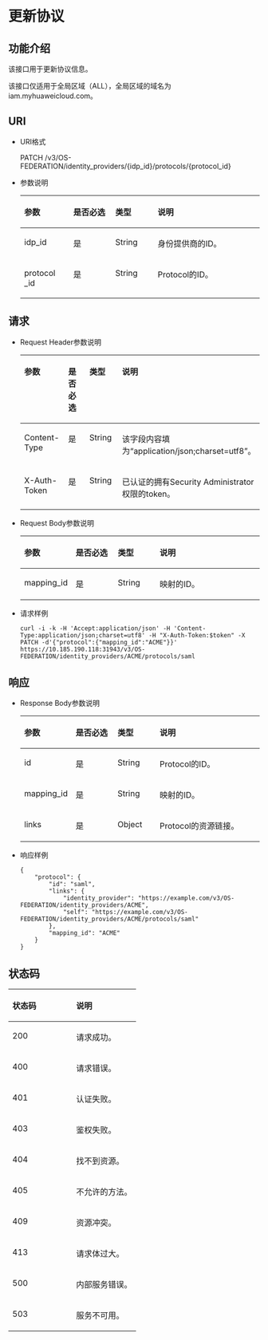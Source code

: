 # 更新协议<a name="ZH-CN_TOPIC_0110485040"></a>

## 功能介绍<a name="section1123400102933"></a>

该接口用于更新协议信息。

该接口仅适用于全局区域（ALL），全局区域的域名为iam.myhuaweicloud.com。

## URI<a name="section13652882102933"></a>

-   URI格式

    PATCH /v3/OS-FEDERATION/identity\_providers/\{idp\_id\}/protocols/\{protocol\_id\}


-   参数说明

    <a name="table27916130102933"></a>
    <table><thead align="left"><tr id="row45510563102933"><th class="cellrowborder" valign="top" width="20.48795120487951%" id="mcps1.1.5.1.1"><p id="p62476969102933"><a name="p62476969102933"></a><a name="p62476969102933"></a>参数</p>
    </th>
    <th class="cellrowborder" valign="top" width="17.568243175682433%" id="mcps1.1.5.1.2"><p id="p27469765102933"><a name="p27469765102933"></a><a name="p27469765102933"></a>是否必选</p>
    </th>
    <th class="cellrowborder" valign="top" width="17.698230176982303%" id="mcps1.1.5.1.3"><p id="p10458460102933"><a name="p10458460102933"></a><a name="p10458460102933"></a>类型</p>
    </th>
    <th class="cellrowborder" valign="top" width="44.24557544245575%" id="mcps1.1.5.1.4"><p id="p41828952102933"><a name="p41828952102933"></a><a name="p41828952102933"></a>说明</p>
    </th>
    </tr>
    </thead>
    <tbody><tr id="row32701985102933"><td class="cellrowborder" valign="top" width="20.48795120487951%" headers="mcps1.1.5.1.1 "><p id="p31615134102933"><a name="p31615134102933"></a><a name="p31615134102933"></a>idp_id</p>
    </td>
    <td class="cellrowborder" valign="top" width="17.568243175682433%" headers="mcps1.1.5.1.2 "><p id="p10689080102933"><a name="p10689080102933"></a><a name="p10689080102933"></a>是</p>
    </td>
    <td class="cellrowborder" valign="top" width="17.698230176982303%" headers="mcps1.1.5.1.3 "><p id="p60509142102933"><a name="p60509142102933"></a><a name="p60509142102933"></a>String</p>
    </td>
    <td class="cellrowborder" valign="top" width="44.24557544245575%" headers="mcps1.1.5.1.4 "><p id="p2293473102933"><a name="p2293473102933"></a><a name="p2293473102933"></a>身份提供商的ID。</p>
    </td>
    </tr>
    <tr id="row20641258102933"><td class="cellrowborder" valign="top" width="20.48795120487951%" headers="mcps1.1.5.1.1 "><p id="p61329219102933"><a name="p61329219102933"></a><a name="p61329219102933"></a>protocol _id</p>
    </td>
    <td class="cellrowborder" valign="top" width="17.568243175682433%" headers="mcps1.1.5.1.2 "><p id="p1610812102933"><a name="p1610812102933"></a><a name="p1610812102933"></a>是</p>
    </td>
    <td class="cellrowborder" valign="top" width="17.698230176982303%" headers="mcps1.1.5.1.3 "><p id="p63366909102933"><a name="p63366909102933"></a><a name="p63366909102933"></a>String</p>
    </td>
    <td class="cellrowborder" valign="top" width="44.24557544245575%" headers="mcps1.1.5.1.4 "><p id="p32445999102933"><a name="p32445999102933"></a><a name="p32445999102933"></a>Protocol的ID。</p>
    </td>
    </tr>
    </tbody>
    </table>


## 请求<a name="section10880249102933"></a>

-   Request Header参数说明

    <a name="table48596088102933"></a>
    <table><thead align="left"><tr id="row18928895102933"><th class="cellrowborder" valign="top" width="20.22202220222022%" id="mcps1.1.5.1.1"><p id="p56845520102933"><a name="p56845520102933"></a><a name="p56845520102933"></a>参数</p>
    </th>
    <th class="cellrowborder" valign="top" width="17.961796179617963%" id="mcps1.1.5.1.2"><p id="p41084373102933"><a name="p41084373102933"></a><a name="p41084373102933"></a>是否必选</p>
    </th>
    <th class="cellrowborder" valign="top" width="17.7017701770177%" id="mcps1.1.5.1.3"><p id="p39499894102933"><a name="p39499894102933"></a><a name="p39499894102933"></a>类型</p>
    </th>
    <th class="cellrowborder" valign="top" width="44.114411441144114%" id="mcps1.1.5.1.4"><p id="p45374877102933"><a name="p45374877102933"></a><a name="p45374877102933"></a>说明</p>
    </th>
    </tr>
    </thead>
    <tbody><tr id="row51486383102933"><td class="cellrowborder" valign="top" width="20.22202220222022%" headers="mcps1.1.5.1.1 "><p id="p9647510102933"><a name="p9647510102933"></a><a name="p9647510102933"></a>Content-Type</p>
    </td>
    <td class="cellrowborder" valign="top" width="17.961796179617963%" headers="mcps1.1.5.1.2 "><p id="p43250874102933"><a name="p43250874102933"></a><a name="p43250874102933"></a>是</p>
    </td>
    <td class="cellrowborder" valign="top" width="17.7017701770177%" headers="mcps1.1.5.1.3 "><p id="p13659906102933"><a name="p13659906102933"></a><a name="p13659906102933"></a>String</p>
    </td>
    <td class="cellrowborder" valign="top" width="44.114411441144114%" headers="mcps1.1.5.1.4 "><p id="p32710615102933"><a name="p32710615102933"></a><a name="p32710615102933"></a>该字段内容填为<span class="parmvalue" id="parmvalue1823317483242"><a name="parmvalue1823317483242"></a><a name="parmvalue1823317483242"></a>“application/json;charset=utf8”</span>。</p>
    </td>
    </tr>
    <tr id="row25960081102933"><td class="cellrowborder" valign="top" width="20.22202220222022%" headers="mcps1.1.5.1.1 "><p id="p22391844102933"><a name="p22391844102933"></a><a name="p22391844102933"></a>X-Auth-Token</p>
    </td>
    <td class="cellrowborder" valign="top" width="17.961796179617963%" headers="mcps1.1.5.1.2 "><p id="p1800055102933"><a name="p1800055102933"></a><a name="p1800055102933"></a>是</p>
    </td>
    <td class="cellrowborder" valign="top" width="17.7017701770177%" headers="mcps1.1.5.1.3 "><p id="p11586738102933"><a name="p11586738102933"></a><a name="p11586738102933"></a>String</p>
    </td>
    <td class="cellrowborder" valign="top" width="44.114411441144114%" headers="mcps1.1.5.1.4 "><p id="p9493251143726"><a name="p9493251143726"></a><a name="p9493251143726"></a>已认证的拥有Security Administrator权限的token。</p>
    </td>
    </tr>
    </tbody>
    </table>

-   Request Body参数说明

    <a name="table2294710910289"></a>
    <table><thead align="left"><tr id="row3973971710289"><th class="cellrowborder" valign="top" width="20.49%" id="mcps1.1.5.1.1"><p id="p6480052110289"><a name="p6480052110289"></a><a name="p6480052110289"></a>参数</p>
    </th>
    <th class="cellrowborder" valign="top" width="17.83%" id="mcps1.1.5.1.2"><p id="p1435081210289"><a name="p1435081210289"></a><a name="p1435081210289"></a>是否必选</p>
    </th>
    <th class="cellrowborder" valign="top" width="17.57%" id="mcps1.1.5.1.3"><p id="p2156516110289"><a name="p2156516110289"></a><a name="p2156516110289"></a>类型</p>
    </th>
    <th class="cellrowborder" valign="top" width="44.11%" id="mcps1.1.5.1.4"><p id="p194760610289"><a name="p194760610289"></a><a name="p194760610289"></a>说明</p>
    </th>
    </tr>
    </thead>
    <tbody><tr id="row2353837910289"><td class="cellrowborder" valign="top" width="20.49%" headers="mcps1.1.5.1.1 "><p id="p2756056110289"><a name="p2756056110289"></a><a name="p2756056110289"></a>mapping_id</p>
    </td>
    <td class="cellrowborder" valign="top" width="17.83%" headers="mcps1.1.5.1.2 "><p id="p1781297510289"><a name="p1781297510289"></a><a name="p1781297510289"></a>是</p>
    </td>
    <td class="cellrowborder" valign="top" width="17.57%" headers="mcps1.1.5.1.3 "><p id="p3356491010289"><a name="p3356491010289"></a><a name="p3356491010289"></a>String</p>
    </td>
    <td class="cellrowborder" valign="top" width="44.11%" headers="mcps1.1.5.1.4 "><p id="p3440322210289"><a name="p3440322210289"></a><a name="p3440322210289"></a>映射的ID。</p>
    </td>
    </tr>
    </tbody>
    </table>


-   请求样例

    ```
    curl -i -k -H 'Accept:application/json' -H 'Content-Type:application/json;charset=utf8' -H "X-Auth-Token:$token" -X PATCH -d'{"protocol":{"mapping_id":"ACME"}}' https://10.185.190.118:31943/v3/OS-FEDERATION/identity_providers/ACME/protocols/saml
    ```


## 响应<a name="section52969420102933"></a>

-   Response Body参数说明

    <a name="table42669506102933"></a>
    <table><thead align="left"><tr id="row11704882102933"><th class="cellrowborder" valign="top" width="20.62%" id="mcps1.1.5.1.1"><p id="p8571362102933"><a name="p8571362102933"></a><a name="p8571362102933"></a>参数</p>
    </th>
    <th class="cellrowborder" valign="top" width="17.7%" id="mcps1.1.5.1.2"><p id="p23191731102933"><a name="p23191731102933"></a><a name="p23191731102933"></a>是否必选</p>
    </th>
    <th class="cellrowborder" valign="top" width="17.7%" id="mcps1.1.5.1.3"><p id="p66590924102933"><a name="p66590924102933"></a><a name="p66590924102933"></a>类型</p>
    </th>
    <th class="cellrowborder" valign="top" width="43.980000000000004%" id="mcps1.1.5.1.4"><p id="p25155798102933"><a name="p25155798102933"></a><a name="p25155798102933"></a>说明</p>
    </th>
    </tr>
    </thead>
    <tbody><tr id="row24353785102933"><td class="cellrowborder" valign="top" width="20.62%" headers="mcps1.1.5.1.1 "><p id="p26499548102933"><a name="p26499548102933"></a><a name="p26499548102933"></a>id</p>
    </td>
    <td class="cellrowborder" valign="top" width="17.7%" headers="mcps1.1.5.1.2 "><p id="p66088615102933"><a name="p66088615102933"></a><a name="p66088615102933"></a>是</p>
    </td>
    <td class="cellrowborder" valign="top" width="17.7%" headers="mcps1.1.5.1.3 "><p id="p51577603102933"><a name="p51577603102933"></a><a name="p51577603102933"></a>String</p>
    </td>
    <td class="cellrowborder" valign="top" width="43.980000000000004%" headers="mcps1.1.5.1.4 "><p id="p17036311102933"><a name="p17036311102933"></a><a name="p17036311102933"></a>Protocol的ID。</p>
    </td>
    </tr>
    <tr id="row19109078102933"><td class="cellrowborder" valign="top" width="20.62%" headers="mcps1.1.5.1.1 "><p id="p4331506102933"><a name="p4331506102933"></a><a name="p4331506102933"></a>mapping_id</p>
    </td>
    <td class="cellrowborder" valign="top" width="17.7%" headers="mcps1.1.5.1.2 "><p id="p15307739102933"><a name="p15307739102933"></a><a name="p15307739102933"></a>是</p>
    </td>
    <td class="cellrowborder" valign="top" width="17.7%" headers="mcps1.1.5.1.3 "><p id="p31967352102933"><a name="p31967352102933"></a><a name="p31967352102933"></a>String</p>
    </td>
    <td class="cellrowborder" valign="top" width="43.980000000000004%" headers="mcps1.1.5.1.4 "><p id="p39218738102933"><a name="p39218738102933"></a><a name="p39218738102933"></a>映射的ID。</p>
    </td>
    </tr>
    <tr id="row17424325102933"><td class="cellrowborder" valign="top" width="20.62%" headers="mcps1.1.5.1.1 "><p id="p2084212102933"><a name="p2084212102933"></a><a name="p2084212102933"></a>links</p>
    </td>
    <td class="cellrowborder" valign="top" width="17.7%" headers="mcps1.1.5.1.2 "><p id="p34603508102933"><a name="p34603508102933"></a><a name="p34603508102933"></a>是</p>
    </td>
    <td class="cellrowborder" valign="top" width="17.7%" headers="mcps1.1.5.1.3 "><p id="p51420781102933"><a name="p51420781102933"></a><a name="p51420781102933"></a>Object</p>
    </td>
    <td class="cellrowborder" valign="top" width="43.980000000000004%" headers="mcps1.1.5.1.4 "><p id="p4333702102933"><a name="p4333702102933"></a><a name="p4333702102933"></a>Protocol的资源链接。</p>
    </td>
    </tr>
    </tbody>
    </table>

-   响应样例

    ```
    {
        "protocol": {
            "id": "saml",
            "links": {
                "identity_provider": "https://example.com/v3/OS-FEDERATION/identity_providers/ACME",
                "self": "https://example.com/v3/OS-FEDERATION/identity_providers/ACME/protocols/saml"
            },
            "mapping_id": "ACME"
        }
    }
    ```


## 状态码<a name="section45441013102933"></a>

<a name="table56843417102933"></a>
<table><thead align="left"><tr id="row30012712102933"><th class="cellrowborder" valign="top" width="50%" id="mcps1.1.3.1.1"><p id="p15110647102933"><a name="p15110647102933"></a><a name="p15110647102933"></a>状态码</p>
</th>
<th class="cellrowborder" valign="top" width="50%" id="mcps1.1.3.1.2"><p id="p16002927102933"><a name="p16002927102933"></a><a name="p16002927102933"></a>说明</p>
</th>
</tr>
</thead>
<tbody><tr id="row21168695102933"><td class="cellrowborder" valign="top" width="50%" headers="mcps1.1.3.1.1 "><p id="p36942711102933"><a name="p36942711102933"></a><a name="p36942711102933"></a>200</p>
</td>
<td class="cellrowborder" valign="top" width="50%" headers="mcps1.1.3.1.2 "><p id="p39569624102933"><a name="p39569624102933"></a><a name="p39569624102933"></a>请求成功。</p>
</td>
</tr>
<tr id="row20582300102933"><td class="cellrowborder" valign="top" width="50%" headers="mcps1.1.3.1.1 "><p id="p56553617102933"><a name="p56553617102933"></a><a name="p56553617102933"></a>400</p>
</td>
<td class="cellrowborder" valign="top" width="50%" headers="mcps1.1.3.1.2 "><p id="p17440250102933"><a name="p17440250102933"></a><a name="p17440250102933"></a>请求错误。</p>
</td>
</tr>
<tr id="row22744526102933"><td class="cellrowborder" valign="top" width="50%" headers="mcps1.1.3.1.1 "><p id="p30367297102933"><a name="p30367297102933"></a><a name="p30367297102933"></a>401</p>
</td>
<td class="cellrowborder" valign="top" width="50%" headers="mcps1.1.3.1.2 "><p id="p43831964102933"><a name="p43831964102933"></a><a name="p43831964102933"></a>认证失败。</p>
</td>
</tr>
<tr id="row58943360102933"><td class="cellrowborder" valign="top" width="50%" headers="mcps1.1.3.1.1 "><p id="p9682892102933"><a name="p9682892102933"></a><a name="p9682892102933"></a>403</p>
</td>
<td class="cellrowborder" valign="top" width="50%" headers="mcps1.1.3.1.2 "><p id="p46116755102933"><a name="p46116755102933"></a><a name="p46116755102933"></a>鉴权失败。</p>
</td>
</tr>
<tr id="row12397617102933"><td class="cellrowborder" valign="top" width="50%" headers="mcps1.1.3.1.1 "><p id="p64682943102933"><a name="p64682943102933"></a><a name="p64682943102933"></a>404</p>
</td>
<td class="cellrowborder" valign="top" width="50%" headers="mcps1.1.3.1.2 "><p id="p4827005102933"><a name="p4827005102933"></a><a name="p4827005102933"></a>找不到资源。</p>
</td>
</tr>
<tr id="row43443045102933"><td class="cellrowborder" valign="top" width="50%" headers="mcps1.1.3.1.1 "><p id="p29225775102933"><a name="p29225775102933"></a><a name="p29225775102933"></a>405</p>
</td>
<td class="cellrowborder" valign="top" width="50%" headers="mcps1.1.3.1.2 "><p id="p18477565102933"><a name="p18477565102933"></a><a name="p18477565102933"></a>不允许的方法。</p>
</td>
</tr>
<tr id="row32080361102933"><td class="cellrowborder" valign="top" width="50%" headers="mcps1.1.3.1.1 "><p id="p48372473102933"><a name="p48372473102933"></a><a name="p48372473102933"></a>409</p>
</td>
<td class="cellrowborder" valign="top" width="50%" headers="mcps1.1.3.1.2 "><p id="p25856258102933"><a name="p25856258102933"></a><a name="p25856258102933"></a>资源冲突。</p>
</td>
</tr>
<tr id="row31379731102933"><td class="cellrowborder" valign="top" width="50%" headers="mcps1.1.3.1.1 "><p id="p58730243102933"><a name="p58730243102933"></a><a name="p58730243102933"></a>413</p>
</td>
<td class="cellrowborder" valign="top" width="50%" headers="mcps1.1.3.1.2 "><p id="p59529215102933"><a name="p59529215102933"></a><a name="p59529215102933"></a>请求体过大。</p>
</td>
</tr>
<tr id="row66000894102933"><td class="cellrowborder" valign="top" width="50%" headers="mcps1.1.3.1.1 "><p id="p44472184102933"><a name="p44472184102933"></a><a name="p44472184102933"></a>500</p>
</td>
<td class="cellrowborder" valign="top" width="50%" headers="mcps1.1.3.1.2 "><p id="p45477171102933"><a name="p45477171102933"></a><a name="p45477171102933"></a>内部服务错误。</p>
</td>
</tr>
<tr id="row6641360102933"><td class="cellrowborder" valign="top" width="50%" headers="mcps1.1.3.1.1 "><p id="p1079311102933"><a name="p1079311102933"></a><a name="p1079311102933"></a>503</p>
</td>
<td class="cellrowborder" valign="top" width="50%" headers="mcps1.1.3.1.2 "><p id="p20315362102933"><a name="p20315362102933"></a><a name="p20315362102933"></a>服务不可用。</p>
</td>
</tr>
</tbody>
</table>

